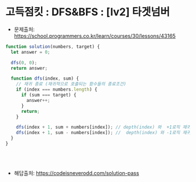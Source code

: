 # 고득점킷 : DFS&BFS : [lv2] 타겟넘버
- 문제출처: https://school.programmers.co.kr/learn/courses/30/lessons/43165
```js
function solution(numbers, target) {
  let answer = 0;

  dfs(0, 0);
  return answer;

  function dfs(index, sum) {
    // 재귀 종료 (재귀적으로 호출되는 함수들의 종료조건)
    if (index === numbers.length) {
      if (sum === target) {
        answer++;
      }
      return;
    }

    dfs(index + 1, sum + numbers[index]); // depth(index) 와  +1로직 재귀호출
    dfs(index + 1, sum - numbers[index]); //  depth(index) 와 -1로직 재귀호출
  }
}

```
<br>
<br>

- 해답출처: https://codeisneverodd.com/solution-pass
